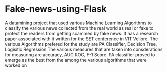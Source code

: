 # Fake-news-using-Flask
A datamining project that used various Machine Learning Algorithms to classify the various news collected from the real world as real or fake to protect the readers from getting scammed by fake news. It has a research paper associated with it written for the SET conference in VIT Vellore. 
The various Algorithms prefered for the study are PA Classifier, Decision Tree, Logisitic Regression 
The various measures that are taken into consderations for measuring are accuracy, AUC ROC, F-1 Score.
PA classifier proved to emerge as the best from the among the various algorithms that were worked on
